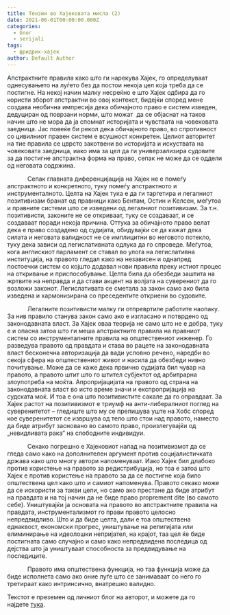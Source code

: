 ```yaml
---
title: Тензии во Хајековата мисла (2)
date: 2021-06-01T00:00:00.000Z
categories:
  - блог
  - serijali
tags:
  - фридрих-хајек
author: Default Author
---
```


Апстрактните правила како што ги нарекува Хајек, го определуваат однесувањето на луѓето без да постои некоја цел која треба да се постигне. На некој начин малку несреќно е што Хајек одбира да го користи зборот апстрактни во овој контекст, бидејќи според мене создава необична импресија дека обичајното право е систем изведен, дедуциран од поврзани норми, што можат  да се објаснат на таков начин што не мора да ја спомнат историјата и чувствата на човековата заедница. Јас повеќе би рекол дека обичајното право, во спротивност со цивилниот правен систем е всушност конкретен. Целиот авторитет на тие правила се цврсто закотвени во историјата и искуствата на човековата заедница, иако има за цел да ги универзализира судовите за да постигне апстрактна форма на право, сепак не може да се оддели од неговата содржина.

            Сепак главната диференцијација на Хајек не е помеѓу апстрактното и конкретното, туку помеѓу апстрактното и инструменталното. Целта на Хајек тука е да ги таргетира и легалниот позитивизам бранат од правници како Бентам, Остин и Келсен, меѓутоа и правните системи што се изведени од легалниот позитивизам. За т.н. позитивисти, законите не се откриваат, туку се создаваат, и се создаваат поради некоја причина. Оттука за обичајното право велат дека е право создадено од судијата, обидувајќи се да кажат дека силата и неговата валидност не се имплицитни во неговото потекло, туку дека зависи од легислативната одлука да го спроведе. Меѓутоа, кога англискиот парламент се ставал во улога на легислативна институција, на правото гледал како на независен и однапред постоечки систем со којшто додавал нови правила преку истиот процес на откривање и приспособување. Целта била да обезбеди заштита на жртвите на неправда и да стави акцент на волјата на суверениот да го возложи законот. Легислативата се сметала за закон само ако била изведена и хармонизирана со преседентите откриени во судовите.

            Легалните позитивисти малку ги отпревртиле работите наопаку. За нив правило станува закон само ако е изгласано и потврдено од законодавната власт. За Хајек оваа теорија не само што не е добра, туку е и опасна затоа што ги меша апстрактните правила на правниот систем со инструменталните правила на општествениот инженер. Го разведува правото од правдата и става во рацете на законодавната власт бесконечна авторизација да вади условно речено, наредби во секоја сфера на општествениот живот и насила да обезбеди нивно почитување. Може да се каже дека првично судијата бил чувар на правото, а правото штит што го штител субјектот од арбитрарна злоупотреба на моќта. Апропријацијата на правото од страна на законодавната власт во исто време значи и експропријација на судската моќ. И тоа е она што позитивистите сакале да го оправдаат. За Хајек растот на позитивизмот е триумф на анти-либералниот поглед на суверенитетот – гледиште што му се препишува уште на Хобс според кое суверенитетот се извршува од тело што стои над правото, наместо да биде атрибут засновано во самото право, произлегувајќи од „невидливата рака“ на слободните индивидуи.

            Секако погрешно е Хајековиот напад на позитивизмот да се гледа само како на дополнителен аргумент против социјалистичката држава како што многу автори напоменуваат. Иако Хајек бил длабоко против користење на правото за редистрибуција, но тоа е затоа што Хајек е против користење на правото за да се постигне која било општествена цел како што и самиот напоменува. Правото секако може да се искористи за такви цели, но само ако престане да биде атрибут на правдата и на тој начин да не биде право proprement dite (во самото себе). Уништувајќи ја основата на правото во апстрактните правила на правдата, инструментализмот го прави правото целосно непредвидливо. Што и да биде целта, дали е тоа општествена еднаквост, економски прогрес, уништување на религијата или елиминирање на идеолошки непријател, на крајот, таа цел ќе биде постигната само случајно и само како непредвидена последица од дејства што ја уништуваат способноста за предвидување на последиците.

            Правото има општествена функција, но таа функција може да биде исполнета само ако оние луѓе што се занимаваат со него го третираат како интринсично, внатрешно валидно.

Текстот е преземен од личниот блог на авторот, и можете да го најдете [тука](https://ilijav.substack.com/p/-2?token=eyJ1c2VyX2lkIjoxNDA3Mjg0MCwicG9zdF9pZCI6MzY5MTg2NjUsIl8iOiJ4dnZJLyIsImlhdCI6MTYyMjIyNzA0NSwiZXhwIjoxNjIyMjMwNjQ1LCJpc3MiOiJwdWItNzIwODEiLCJzdWIiOiJwb3N0LXJlYWN0aW9uIn0.Fz0bYLHTzyoTmA4XBD2sfrbIMCG-zAzgvXRmzC8HI4M&fbclid=IwAR3fCeteFPspN2Uo1jM6D94kW3pSVHP2yCOQTDttNMYR92SBPj9G5Wr2uH4).
